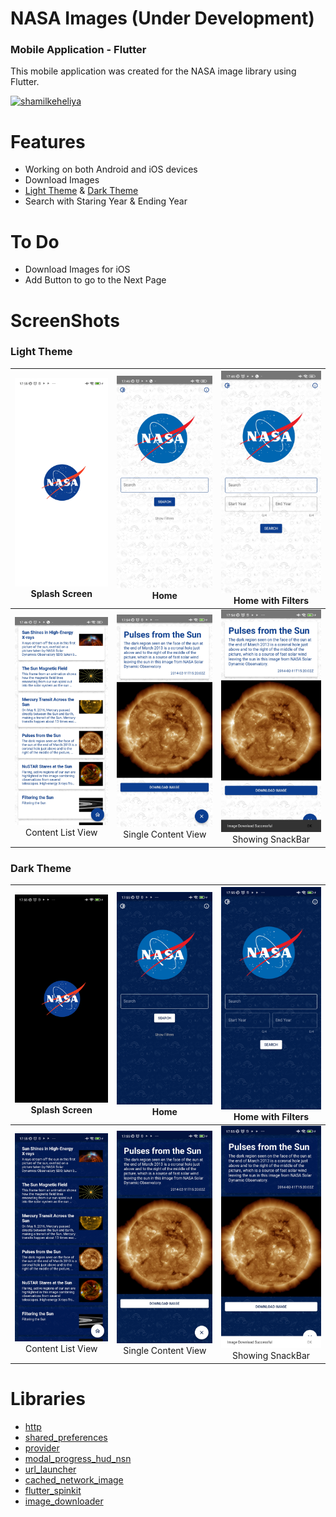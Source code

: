 # NASA Images (Under Development)
### Mobile Application - Flutter

This mobile application was created for the NASA image library using Flutter.


<a href="https://www.buymeacoffee.com/shamilkeheliya"> <img src="https://cdn.buymeacoffee.com/buttons/v2/default-orange.png" height="50" width="210" alt="shamilkeheliya"/></a>

# Features
 - Working on both Android and iOS devices
 - Download Images
 - [Light Theme](https://github.com/shamilkeheliya/NASA-MobileApp#light-theme) & [Dark Theme](https://github.com/shamilkeheliya/NASA-MobileApp#dark-theme)
 - Search with Staring Year & Ending Year

# To Do
 - Download Images for iOS
 - Add Button to go to the Next Page

# ScreenShots

### Light Theme
![Screenshot](./ScreenShots/L1.jpg) Splash Screen | ![Screenshot](./ScreenShots/L2.jpg) Home | ![Screenshot](./ScreenShots/L3.jpg) Home with Filters
:-------------------------:|:-------------------------:|:-------------------------:
![Screenshot](./ScreenShots/L4.jpg) Content List View | ![Screenshot](./ScreenShots/L5.jpg) Single Content View | ![Screenshot](./ScreenShots/L6.jpg) Showing SnackBar

### Dark Theme
![Screenshot](./ScreenShots/D1.jpg) Splash Screen | ![Screenshot](./ScreenShots/D2.jpg) Home | ![Screenshot](./ScreenShots/D3.jpg) Home with Filters
:-------------------------:|:-------------------------:|:-------------------------:
![Screenshot](./ScreenShots/D4.jpg) Content List View | ![Screenshot](./ScreenShots/D5.jpg) Single Content View | ![Screenshot](./ScreenShots/D6.jpg) Showing SnackBar



# Libraries
- [http](https://pub.dev/packages/http)
- [shared_preferences](https://pub.dev/packages/shared_preferences)
- [provider](https://pub.dev/packages/provider)
- [modal_progress_hud_nsn](https://pub.dev/packages/modal_progress_hud_nsn)
- [url_launcher](https://pub.dev/packages/url_launcher)
- [cached_network_image](https://pub.dev/packages/cached_network_image)
- [flutter_spinkit](https://pub.dev/packages/flutter_spinkit)
- [image_downloader](https://pub.dev/packages/image_downloader)
